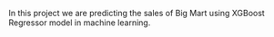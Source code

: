 In this project we are predicting the sales of Big Mart using XGBoost Regressor model in machine learning.
